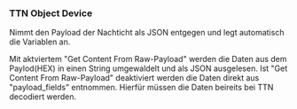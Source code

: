 ### TTN Object Device

Nimmt den Payload der Nachticht als JSON entgegen und legt automatisch die Variablen an.
 
Mit aktviertem "Get Content From Raw-Payload" werden die Daten aus dem Paylod(HEX) in einen String umgewaldelt und als JSON ausgelesen. 
Ist "Get Content From Raw-Payload" deaktiviert werden die Daten direkt aus "payload_fields" entnommen. Hierfür müssen die Daten beireits bei TTN decodiert werden.
